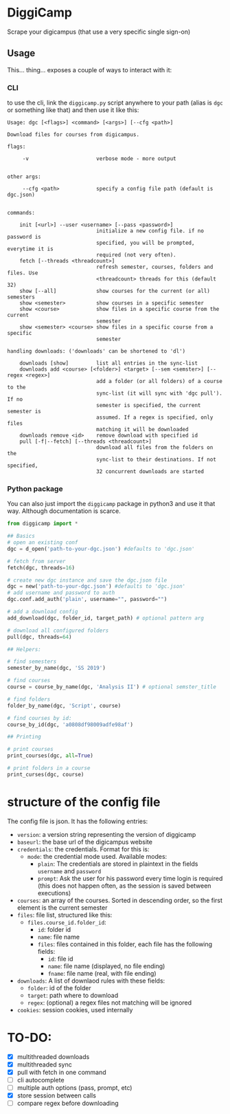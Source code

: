 # DiggiCamp

Scrape your digicampus (that use a very specific single sign-on)


## Usage

This... thing... exposes a couple of ways to interact with it:

### CLI
to use the cli, link the `diggicamp.py` script anywhere to your path (alias is `dgc` or something like that) and then use it like this:

```
Usage: dgc [<flags>] <command> [<args>] [--cfg <path>]

Download files for courses from digicampus.

flags:

     -v                      verbose mode - more output


other args:

     --cfg <path>            specify a config file path (default is dgc.json)


commands:

    init [<url>] --user <username> [--pass <password>]
                             initialize a new config file. if no password is 
                             specified, you will be prompted, everytime it is
                             required (not very often).
    fetch [--threads <threadcount>]
                             refresh semester, courses, folders and files. Use
                             <threadcount> threads for this (default 32)
    show [--all]             show courses for the current (or all) semesters
    show <semester>          show courses in a specific semester
    show <course>            show files in a specific course from the current
                             semester
    show <semester> <course> show files in a specific course from a specific
                             semester

handling downloads: ('downloads' can be shortened to 'dl')

    downloads [show]         list all entries in the sync-list
    downloads add <course> [<folder>] <target> [--sem <semster>] [--regex <regex>]
                             add a folder (or all folders) of a course to the 
                             sync-list (it will sync with 'dgc pull'). If no 
                             semester is specified, the current semester is 
                             assumed. If a regex is specified, only files 
                             matching it will be downloaded
    downloads remove <id>    remove download with specified id
    pull [-f|--fetch] [--threads <threadcount>]
                             download all files from the folders on the
                             sync-list to their destinations. If not specified,
                             32 concurrent downloads are started
```

### Python package

You can also just import the `diggicamp` package in python3 and use it that way. Although documentation is scarce.

```python
from diggicamp import *

## Basics
# open an existing conf
dgc = d_open('path-to-your-dgc.json') #defaults to 'dgc.json'

# fetch from server
fetch(dgc, threads=16)

# create new dgc instance and save the dgc.json file
dgc = new('path-to-your-dgc.json') #defaults to 'dgc.json'
# add username and password to auth
dgc.conf.add_auth('plain', username="", password="")

# add a download config
add_download(dgc, folder_id, target_path) # optional pattern arg

# download all configured folders
pull(dgc, threads=64)

## Helpers:

# find semesters
semester_by_name(dgc, 'SS 2019')

# find courses 
course = course_by_name(dgc, 'Analysis II') # optional semster_title

# find folders
folder_by_name(dgc, 'Script', course)

# find courses by id:
course_by_id(dgc, 'a0808df98009adfe98af')

## Printing

# print courses
print_courses(dgc, all=True)

# print folders in a course
print_curses(dgc, course)
```

# structure of the config file
The config file is json. It has the following entries:
* `version`: a version string representing the version of diggicamp
* `baseurl`: the base url of the digicampus website
* `credentials`: the credentials. Format for this is:
  * `mode`: the credential mode used. Available modes:
    * `plain`: The credentials are stored in plaintext in the fields `username` and `password`
    * `prompt`: Ask the user for his password every time login is required (this does not happen often, as the session is saved between executions)
* `courses`: an array of the courses. Sorted in descending order, so the first element is the current semester
* `files`: file list, structured like this: 
  * `files.course_id.folder_id`:
    * `id`: folder id 
    * `name`: file name
    * `files`: files contained in this folder, each file has the following fields:
      * `id`: file id
      * `name`: file name (displayed, no file ending)
      * `fname`: file name (real, with file ending)
* `downloads`: A list of downlaod rules with these fields:
  * `folder`: id of the folder
  * `target`: path where to download
  * `regex`: (optional) a regex files not matching will be ignored
* `cookies`: session cookies, used internally

# TO-DO:

* [X] multithreaded downloads
* [X] multithreaded sync
* [X] pull with fetch in one command
* [ ] cli autocomplete
* [ ] multiple auth options (pass, prompt, etc)
* [X] store session between calls
* [ ] compare regex before downloading
